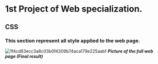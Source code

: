# 1st Project of Web specialization.
## CSS
### This section represent all style applied to the web page.
![1f4cd63ecc3a8c03b0f4309b74aca179e225aabf](https://user-images.githubusercontent.com/98285363/227214767-9f77a467-7574-4481-a6a4-1b73202fc995.jpg)
***Picture of the full web page (Final result)***

